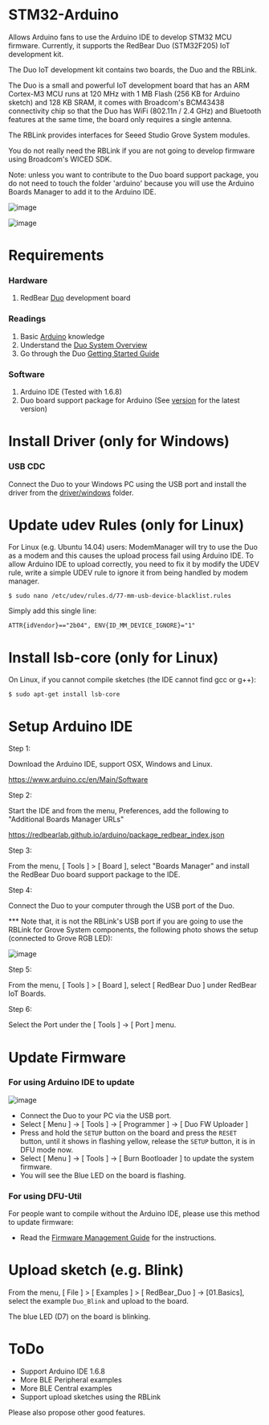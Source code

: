 
# STM32-Arduino

Allows Arduino fans to use the Arduino IDE to develop STM32 MCU firmware. Currently, it supports the RedBear Duo (STM32F205) IoT development kit.

The Duo IoT development kit contains two boards, the Duo and the RBLink.

The Duo is a small and powerful IoT development board that has an ARM Cortex-M3 MCU runs at 120 MHz with 1 MB Flash (256 KB for Arduino sketch) and 128 KB SRAM, it comes with Broadcom's BCM43438 connectivity chip so that the Duo has WiFi (802.11n / 2.4 GHz) and Bluetooth features at the same time, the board only requires a single antenna.

The RBLink provides interfaces for Seeed Studio Grove System modules.

You do not really need the RBLink if you are not going to develop firmware using Broadcom's WICED SDK.

Note: unless you want to contribute to the Duo board support package, you do not need to touch the folder 'arduino' because you will use the Arduino Boards Manager to add it to the Arduino IDE. 

![image](docs/images/RBDuo_Pinout.jpg)

![image](docs/images/RBLink_Pinout.jpg)


# Requirements

### Hardware

1. RedBear [Duo](http://www.redbear.cc/duo) development board

### Readings

1. Basic [Arduino](http://www.arduino.cc) knowledge
2. Understand the [Duo System Overview](https://github.com/redbear/Duo)
3. Go through the Duo [Getting Started Guide](https://github.com/redbear/Duo/blob/master/docs/getting_started.md)

### Software
 
1. Arduino IDE (Tested with 1.6.8)
2. Duo board support package for Arduino (See [version](VERSION.md) for the latest version)


# Install Driver (only for Windows)

### USB CDC

Connect the Duo to your Windows PC using the USB port and install the driver from the [driver/windows](driver/windows) folder.


# Update udev Rules (only for Linux)

For Linux (e.g. Ubuntu 14.04) users: ModemManager will try to use the Duo as a modem and this causes the upload process fail using Arduino IDE. To allow Arduino IDE to upload correctly, you need to fix it by modify the UDEV rule, write a simple UDEV rule to ignore it from being handled by modem manager.

	$ sudo nano /etc/udev/rules.d/77-mm-usb-device-blacklist.rules
	
Simply add this single line:

	ATTR{idVendor}=="2b04", ENV{ID_MM_DEVICE_IGNORE}="1"


# Install lsb-core (only for Linux)

On Linux, if you cannot compile sketches (the IDE cannot find gcc or g++):

	$ sudo apt-get install lsb-core


# Setup Arduino IDE

Step 1:

Download the Arduino IDE, support OSX, Windows and Linux.

https://www.arduino.cc/en/Main/Software

Step 2:

Start the IDE and from the menu, Preferences, add the following to "Additional Boards Manager URLs"

https://redbearlab.github.io/arduino/package_redbear_index.json

Step 3:

From the menu, [ Tools ] > [ Board ], select "Boards Manager" and install the RedBear Duo board support package to the IDE.

Step 4:

Connect the Duo to your computer through the USB port of the Duo.

*** Note that, it is not the RBLink's USB port if you are going to use the RBLink for Grove System components, the following photo shows the setup (connected to Grove RGB LED):

![image](docs/images/mode_grove.jpg)

Step 5:

From the menu, [ Tools ] > [ Board ], select [ RedBear Duo ] under RedBear IoT Boards.

Step 6:

Select the Port under the [ Tools ] -> [ Port ] menu.


# Update Firmware

### For using Arduino IDE to update

![image](docs/images/mode_standalone.jpg)

* Connect the Duo to your PC via the USB port.
* Select [ Menu ] -> [ Tools ] -> [ Programmer ] -> [ Duo FW Uploader ]
* Press and hold the `SETUP` button on the board and press the `RESET` button, until it shows in flashing yellow, release the `SETUP` button, it is in DFU mode now.
* Select [ Menu ] -> [ Tools ] -> [ Burn Bootloader ] to update the system firmware.
* You will see the Blue LED on the board is flashing.

### For using DFU-Util

For people want to compile without the Arduino IDE, please use this method to update firmware:

* Read the [Firmware Management Guide](https://github.com/redbear/Duo/tree/master/firmware) for the instructions.


# Upload sketch (e.g. Blink)

From the menu, [ File ] > [ Examples ] > [ RedBear_Duo ] -> [01.Basics], select the example `Duo_Blink` and upload to the board.

The blue LED (D7) on the board is blinking.


# ToDo

* Support Arduino IDE 1.6.8
* More BLE Peripheral examples
* More BLE Central examples
* Support upload sketches using the RBLink

Please also propose other good features.

